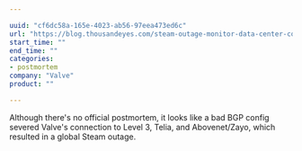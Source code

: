 ```yaml
---

uuid: "cf6dc58a-165e-4023-ab56-97eea473ed6c"
url: "https://blog.thousandeyes.com/steam-outage-monitor-data-center-connectivity/"
start_time: ""
end_time: ""
categories:
- postmortem
company: "Valve"
product: ""

---
```


Although there's no official postmortem, it looks like a bad BGP config severed Valve's connection to Level 3, Telia, and Abovenet/Zayo, which resulted in a global Steam outage.
